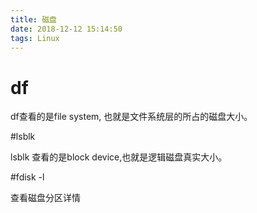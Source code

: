 ```yaml
---
title: 磁盘
date: 2018-12-12 15:14:50
tags: Linux
---
```




# df 
df查看的是file system, 也就是文件系统层的所占的磁盘大小。


#lsblk 

lsblk 查看的是block device,也就是逻辑磁盘真实大小。


#fdisk  -l

查看磁盘分区详情

